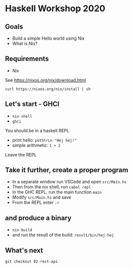 # Haskell Workshop 2020

## Goals

* Build a simple Hello world using Nix
* What is Nix?

## Requirements

* Nix

See https://nixos.org/nix/download.html
```
curl https://nixos.org/nix/install | sh
```

## Let's start - GHCI

* `nix-shell`
* `ghci`

You should be in a haskell REPL
* print hello: `putStrLn "Hej hej!"`
* simple arithmetic: `1 + 2`

Leave the REPL

## Take it further, create a proper program

* In a separate window run VSCode and open `src/Main.hs`
* Then from the nix shell, run `cabal repl`
* In the GHC REPL, run the main function `main`
* Modify `src/Main.hs` and save
* From the REPL enter `:r`


## and produce a binary

* `nix-build`
* and run the result of the build: `result/bin/hej-hej`

## What's next

`git checkout 02-rest-api`
